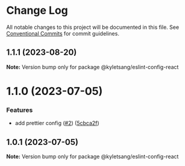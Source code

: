 # Change Log

All notable changes to this project will be documented in this file.
See [Conventional Commits](https://conventionalcommits.org) for commit guidelines.

## 1.1.1 (2023-08-20)

**Note:** Version bump only for package @kyletsang/eslint-config-react





# 1.1.0 (2023-07-05)


### Features

* add prettier config ([#2](https://github.com/kyletsang/javascript/issues/2)) ([5cbca2f](https://github.com/kyletsang/javascript/commit/5cbca2f3bb26e679694fcbe080ad875e00a9d24f))





## 1.0.1 (2023-07-05)

**Note:** Version bump only for package @kyletsang/eslint-config-react
